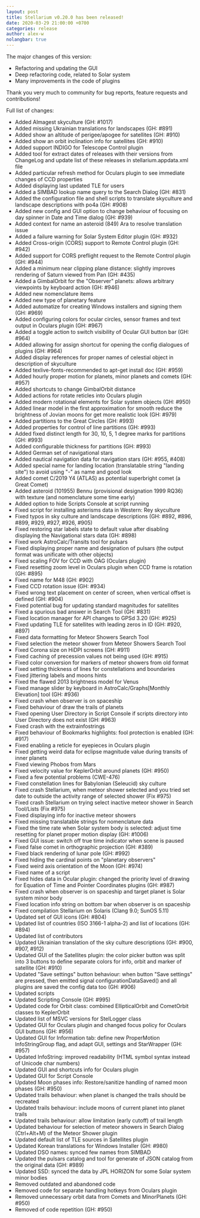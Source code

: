 ```yaml
---
layout: post
title: Stellarium v0.20.0 has been released!
date: 2020-03-29 21:00:00 +0700
categories: release
author: alex-w
nolangbar: true
---
```

The major changes of this version:
- Refactoring and updating the GUI
- Deep refactoring code, related to Solar system
- Many improvements in the code of plugins

Thank you very much to community for bug reports, feature requests and contributions!

Full list of changes:
- Added Almagest skyculture (GH: #1017)
- Added missing Ukrainian translations for landscapes (GH: #891)
- Added show an altitude of perigee/apogee for satellites (GH: #910)
- Added show an orbit inclination info for satellites (GH: #910)
- Added support INDIGO for Telescope Control plugin
- Added tool for extract dates of releases with their versions from ChangeLog and update list of these releases in stellarium.appdata.xml file
- Added particular refresh method for Oculars plugin to see immediate changes of CCD properties
- Added displaying last updated TLE for users
- Added a SIMBAD lookup name query to the Search Dialog (GH: #831)
- Added the configuration file and shell scripts to translate skyculture and landscape descriptions with po4a (GH: #908)
- Added new config and GUI option to change behaviour of focusing on day spinner in Date and Time dialog (GH: #939)
- Added context for name an asteroid (849) Ara to resolve translation issue
- Added a failure warning for Solar System Editor plugin (GH: #932)
- Added Cross-origin (CORS) support to Remote Control plugin (GH: #942)
- Added support for CORS preflight request to the Remote Control plugin (GH: #944)
- Added a minimum near clipping plane distance: slightly improves rendering of Saturn viewed from Pan (GH: #435)
- Added a GimbalOrbit for the "Observer" planets: allows arbitrary viewpoints by keyboard action (GH: #946)
- Added new nomenclature items
- Added new type of planetary feature
- Added automatize for creating Windows installers and signing them (GH: #969)
- Added configuring colors for ocular circles, sensor frames and text output in Oculars plugin (GH: #967)
- Added a toggle action to switch visibility of Ocular GUI button bar (GH: #964)
- Added allowing for assign shortcut for opening the config dialogues of plugins (GH: #964)
- Added display references for proper names of celestial object in description of skyculture
- Added texlive-fonts-recommended to apt-get install doc (GH: #959)
- Added hourly proper motion for planets, minor planets and comets (GH: #957)
- Added shortcuts to change GimbalOrbit distance
- Added actions for rotate reticles into Oculars plugin
- Added modern rotational elements for Solar system objects (GH: #950)
- Added linear model in the first approximation for smooth reduce the brightness of Jovian moons for get more realistic look (GH: #979)
- Added partitions to the Great Circles (GH: #993)
- Added properties for control of line partitions (GH: #993)
- Added fixed distinct length for 30, 10, 5, 1 degree marks for partitions (GH: #993)
- Added configurable thickness for partitions (GH: #993)
- Added German set of navigational stars
- Added nautical navigation data for navigation stars (GH: #955, #408)
- Added special name for landing location (translatable string "landing site") to avoid using "-" as name and good look
- Added comet C/2019 Y4 (ATLAS) as potential superbright comet (a Great Comet)
- Added asteroid (101955) Bennu (provisional designation 1999 RQ36) with texture (and nomenclature some time early)
- Added option to hide Scripts Console at script running
- Fixed script for installing asterisms data in Western: Rey skyculture
- Fixed typos in sky culture and landscape descriptions (GH: #892, #896, #899, #929, #927, #926, #905)
- Fixed restoring star labels state to default value after disabling displaying the Navigational stars data (GH: #898)
- Fixed work AstroCalc/Transits tool for pulsars
- Fixed displaying proper name and designation of pulsars (the output format was unificate with other objects)
- Fixed scaling FOV for CCD with OAG (Oculars plugin)
- Fixed resetting zoom level in Oculars plugin when CCD frame is rotation (GH: #895)
- Fixed name for M48 (GH: #902)
- Fixed CCD rotation issue (GH: #934)
- Fixed wrong text placement on center of screen, when vertical offset is defined (GH: #904)
- Fixed potential bug for updating standard magnitudes for satellites
- Fixed a spurious bad answer in Search Tool (GH: #831)
- Fixed location manager for API changes to GPSd 3.20 (GH: #925)
- Fixed updating TLE for satellites with leading zeros in ID (GH: #920, #897)
- Fixed data formatting for Meteor Showers Search Tool
- Fixed selection the meteor shower from Meteor Showers Search Tool
- Fixed Corona size on HiDPI screens (GH: #911)
- Fixed caching of precession values not being used (GH: #915)
- Fixed color conversion for markers of meteor showers from old format
- Fixed setting thickness of lines for constellations and boundaries
- Fixed jittering labels and moons hints
- Fixed the flawed 2013 brightness model for Venus
- Fixed manage slider by keyboard in AstroCalc/Graphs[Monthly Elevation] tool (GH: #936)
- Fixed crash when observer is on spaceship
- Fixed behaviour of draw the trails of planets
- Fixed opening User Directory in Script Console if scripts directory into User Directory does not exist (GH: #963)
- Fixed crash with the extrainfostrings
- Fixed behaviour of Bookmarks highlights: fool protection is enabled (GH: #917)
- Fixed enabling a reticle for eyepieces in Oculars plugin
- Fixed getting weird data for eclipse magnitude value during transits of inner planets
- Fixed viewing Phobos from Mars
- Fixed velocity value for KeplerOrbit around planets (GH: #950)
- Fixed a few potential problems (CWE-476)
- Fixed constellation lines for Babylonian (Seleucid) sky culture
- Fixed crash Stellarium, when meteor shower selected and you tried set date to outside the activity range of selected shower (Fix #975)
- Fixed crash Stellarium on trying select inactive meteor shower in Search Tool/Lists (Fix #975)
- Fixed displaying info for inactive meteor showers
- Fixed missing translatable strings for nomenclature data
- Fixed the time rate when Solar system body is selected: adjust time resetting for planet proper motion display (GH: #1006)
- Fixed GUI issue: switch off true time indicator when scene is paused
- Fixed false comet in orthographic projection (GH: #389)
- Fixed black rendering of lunar pole (GH: #992)
- Fixed hiding the cardinal points on "planetary observers"
- Fixed weird axis orientation of the Moon (GH: #974)
- Fixed name of a script
- Fixed hides data in Ocular plugin: changed the priority level of drawing for Equation of Time and Pointer Coordinates plugins (GH: #987)
- Fixed crash when observer is on spaceship and target planet is Solar system minor body
- Fixed location info string on bottom bar when observer is on spaceship
- Fixed compilation Stellarium on Solaris (Clang 9.0; SunOS 5.11)
- Updated set of GUI icons (GH: #804)
- Updated list of countries (ISO 3166-1 alpha-2) and list of locations (GH: #894)
- Updated list of contributors
- Updated Ukrainian translation of the sky culture descriptions (GH: #900, #907, #912)
- Updated GUI of the Satellites plugin: the color picker button was split into 3 buttons to define separate colors for info, orbit and marker of satellite (GH: #910)
- Updated "Save settings" button behaviour: when button "Save settings" are pressed, then emitted signal configurationDataSaved() and all plugins are saved the config data too (GH: #906)
- Updated scripts
- Updated Scripting Console (GH: #995)
- Updated code for Orbit class: combined EllipticalOrbit and CometOrbit classes to KeplerOrbit
- Updated list of MSVC versions for StelLogger class
- Updated GUI for Oculars plugin and changed focus policy for Oculars GUI buttons (GH: #956)
- Updated GUI for Information tab: define new ProperMotion InfoStringGroup flag, and adapt GUI, settings and StarWrapper (GH: #957)
- Updated InfoString: improved readability (HTML symbol syntax instead of Unicode char numbers)
- Updated GUI and shortcuts info for Oculars plugin
- Updated GUI for Script Console
- Updated Moon phases info: Restore/sanitize handling of named moon phases (GH: #950)
- Updated trails behaviour: when planet is changed the trails should be recreated
- Updated trails behaviour: include moons of current planet into planet trails
- Updated trails behaviour: allow limitation (early cutoff) of trail length
- Updated behaviour for selection of meteor showers in Search Dialog (Ctrl+Alt+M) of the Meteor Shower plugin
- Updated default list of TLE sources in Satellites plugin
- Updated Korean translations for Windows Installer (GH: #980)
- Updated DSO names: synced few names from SIMBAD
- Updated the pulsars catalog and tool for generate of JSON catalog from the original data (GH: #989)
- Updated SSD: synced the data by JPL HORIZON for some Solar system minor bodies
- Removed outdated and abandoned code
- Removed code for separate handling hotkeys from Oculars plugin
- Removed unnecessary orbit data from Comets and MinorPlanets (GH: #950)
- Removed of code repetition (GH: #950)
